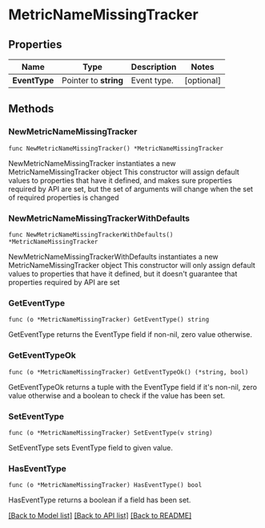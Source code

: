 # MetricNameMissingTracker

## Properties

Name | Type | Description | Notes
------------ | ------------- | ------------- | -------------
**EventType** | Pointer to **string** | Event type. | [optional] 

## Methods

### NewMetricNameMissingTracker

`func NewMetricNameMissingTracker() *MetricNameMissingTracker`

NewMetricNameMissingTracker instantiates a new MetricNameMissingTracker object
This constructor will assign default values to properties that have it defined,
and makes sure properties required by API are set, but the set of arguments
will change when the set of required properties is changed

### NewMetricNameMissingTrackerWithDefaults

`func NewMetricNameMissingTrackerWithDefaults() *MetricNameMissingTracker`

NewMetricNameMissingTrackerWithDefaults instantiates a new MetricNameMissingTracker object
This constructor will only assign default values to properties that have it defined,
but it doesn't guarantee that properties required by API are set

### GetEventType

`func (o *MetricNameMissingTracker) GetEventType() string`

GetEventType returns the EventType field if non-nil, zero value otherwise.

### GetEventTypeOk

`func (o *MetricNameMissingTracker) GetEventTypeOk() (*string, bool)`

GetEventTypeOk returns a tuple with the EventType field if it's non-nil, zero value otherwise
and a boolean to check if the value has been set.

### SetEventType

`func (o *MetricNameMissingTracker) SetEventType(v string)`

SetEventType sets EventType field to given value.

### HasEventType

`func (o *MetricNameMissingTracker) HasEventType() bool`

HasEventType returns a boolean if a field has been set.


[[Back to Model list]](../README.md#documentation-for-models) [[Back to API list]](../README.md#documentation-for-api-endpoints) [[Back to README]](../README.md)


